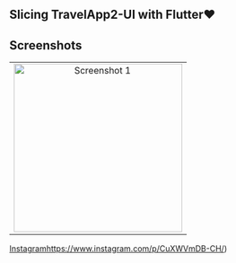 ## Slicing TravelApp2-UI with Flutter❤️

<h2><i class="fab fa-instagram"></i> Screenshots <i class="fas fa-camera"></i></h2>

<table>
  <tr>
    <td align="center"><img src="https://i.postimg.cc/LXJxb9Vp/Screenshot-2023-07-07-at-00-41-00.png" alt="Screenshot 1" width="300"></td>
   
  </tr>
</table>

[<i class="fab fa-instagram"></i> Instagram](https://www.instagram.com/p/CuXWVmDB-CH/)https://www.instagram.com/p/CuXWVmDB-CH/)
